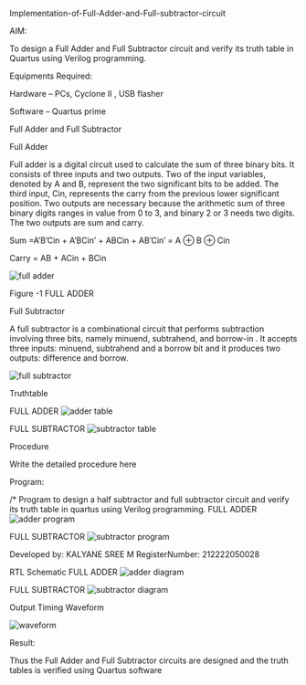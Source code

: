Implementation-of-Full-Adder-and-Full-subtractor-circuit

AIM:

To design a Full Adder and Full Subtractor circuit and verify its truth table in Quartus using Verilog programming.

Equipments Required:

Hardware – PCs, Cyclone II , USB flasher

Software – Quartus prime

Full Adder and Full Subtractor

Full Adder

Full adder is a digital circuit used to calculate the sum of three binary bits. It consists of three inputs and two outputs. Two of the input variables, denoted by A and B, represent the two significant bits to be added. The third input, Cin, represents the carry from the previous lower significant position. Two outputs are necessary because the arithmetic sum of three binary digits ranges in value from 0 to 3, and binary 2 or 3 needs two digits. The two outputs are sum and carry.

Sum =A’B’Cin + A’BCin’ + ABCin + AB’Cin’ = A ⊕ B ⊕ Cin

Carry = AB + ACin + BCin

![full adder](https://github.com/Kalyanesree/exp3/assets/163311552/726a5712-a62b-4b49-aa54-a38d9ca7d1d5)

Figure -1 FULL ADDER

Full Subtractor

A full subtractor is a combinational circuit that performs subtraction involving three bits, namely minuend, subtrahend, and borrow-in . It accepts three inputs: minuend, subtrahend and a borrow bit and it produces two outputs: difference and borrow.

![full subtractor](https://github.com/Kalyanesree/exp3/assets/163311552/2009147a-9589-4234-9045-5fef08e9054f)


Truthtable

FULL ADDER
![adder table](https://github.com/Kalyanesree/exp3/assets/163311552/114f9122-319d-4db0-9bf1-854b4bdcdbc7)

FULL SUBTRACTOR
![subtractor table](https://github.com/Kalyanesree/exp3/assets/163311552/1a824f88-12a6-4b7d-8f2f-6341d018836c)



Procedure

Write the detailed procedure here

Program:

/* Program to design a half subtractor and full subtractor circuit and verify its truth table in quartus using Verilog programming.
FULL ADDER
![adder program](https://github.com/Kalyanesree/exp3/assets/163311552/eb05f4f2-932e-4696-8832-f57fd7215168)

FULL SUBTRACTOR
![subtractor program](https://github.com/Kalyanesree/exp3/assets/163311552/0454dd1e-e6d6-40cd-a5f5-b0dcd17948a6)


Developed by: KALYANE SREE M                RegisterNumber: 212222050028

RTL Schematic
FULL ADDER 
![adder diagram](https://github.com/Kalyanesree/exp3/assets/163311552/7a411565-e231-44ca-90e2-e933cf7b5acc)

FULL SUBTRACTOR
![subtractor diagram](https://github.com/Kalyanesree/exp3/assets/163311552/8abcdc36-445d-4730-aca3-b854f4a4286e)



Output Timing Waveform

![waveform](https://github.com/Kalyanesree/exp3/assets/163311552/aecb08ef-0645-4f36-9057-dc543e28a6f1)


Result:

Thus the Full Adder and Full Subtractor circuits are designed and the truth tables is verified using Quartus software

